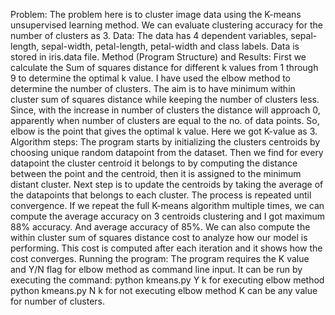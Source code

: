 Problem:
The problem here is to cluster image data using the K-means unsupervised learning method.
We can evaluate clustering accuracy for the number of clusters as 3.
Data:
The data has 4 dependent variables, sepal-length, sepal-width, petal-length, petal-width and class labels.
Data is stored in iris.data file.
Method (Program Structure)  and Results:
First we calculate the Sum of squares distance for different k values from 1 through 9 to determine the optimal k value. I have used the elbow method to determine the number of clusters.
The aim is to have minimum within cluster sum of squares distance while keeping the number of clusters less. Since, with the increase in number of clusters the distance will approach 0, apparently when number of clusters are equal to the no. of data points. So, elbow is the point that gives the optimal k value.
Here we got K-value as 3.
Algorithm steps:
The program starts by initializing the clusters centroids by choosing unique random datapoint from the dataset.
Then we find for every datapoint the cluster centroid it belongs to by computing the distance between the point and the centroid, then it is assigned to the minimum distant cluster.
Next step is to update the centroids by taking the average of the datapoints that belongs to each cluster.
The process is repeated until convergence.
If we repeat the full K-means algorithm multiple times, we can compute the average accuracy on 3 centroids clustering and I got maximum 88% accuracy. And average accuracy of 85%.
We can also compute the within cluster sum of squares distance cost to analyze how our model is performing. This cost is computed after each iteration and it shows how the cost converges. 
Running the program:
The program requires the K value and Y/N flag for elbow method as command line input.
It can be run by executing the command:
    python kmeans.py Y k		 	for executing elbow method
    python kmeans.py N k 		for not executing elbow method
K can be any value for number of clusters.
